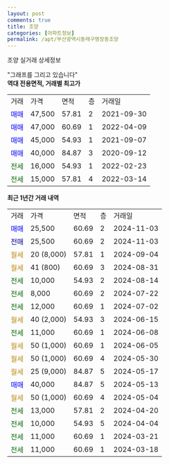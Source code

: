 ```yaml
---
layout: post
comments: true
title: 조양
categories: [아파트정보]
permalink: /apt/부산광역시동래구명장동조양
---
```


조양 실거래 상세정보

<script type="text/javascript">
  google.charts.load('current', {'packages':['line', 'corechart']});
  google.charts.setOnLoadCallback(drawChart);

  function drawChart() {
    var data = new google.visualization.DataTable();
    data.addColumn('date', '거래일');
    data.addColumn('number', "매매");
    data.addColumn('number', "전세");
    data.addColumn('number', "전매");

    data.addRows([[new Date(Date.parse("2024-11-03")), 25500, null, null], [new Date(Date.parse("2024-11-03")), null, null, 25500], [new Date(Date.parse("2024-09-04")), null, null, null], [new Date(Date.parse("2024-08-31")), null, null, null], [new Date(Date.parse("2024-08-14")), null, 10000, null], [new Date(Date.parse("2024-07-22")), null, 8000, null], [new Date(Date.parse("2024-07-02")), null, 12000, null], [new Date(Date.parse("2024-06-15")), null, null, null], [new Date(Date.parse("2024-06-08")), null, 11000, null], [new Date(Date.parse("2024-06-05")), null, null, null], [new Date(Date.parse("2024-05-30")), null, null, null], [new Date(Date.parse("2024-05-17")), null, null, null], [new Date(Date.parse("2024-05-13")), 40000, null, null], [new Date(Date.parse("2024-05-04")), null, null, null], [new Date(Date.parse("2024-04-20")), null, 13000, null], [new Date(Date.parse("2024-04-04")), null, 10000, null], [new Date(Date.parse("2024-03-21")), null, 11000, null], [new Date(Date.parse("2024-03-18")), null, 11000, null]]);

    var options = {
      hAxis: {
        format: 'yyyy/MM/dd'
      },    
      lineWidth: 0,
      pointsVisible: true,    
      title: '최근 1년간 유형별 실거래가 분포',
      legend: { position: 'bottom' }
    };

    var formatter = new google.visualization.NumberFormat({pattern:'###,###'} );
    formatter.format(data, 1);
    formatter.format(data, 2);
    
    setTimeout(function() {
        var chart = new google.visualization.LineChart(document.getElementById('columnchart_material'));
        chart.draw(data, (options));
        document.getElementById('loading').style.display = 'none';
    }, 200);
  }
</script>


<div id="loading" style="z-index:20; display: block; margin-left: 0px">"그래프를 그리고 있습니다"</div>
<div id="columnchart_material" style="width: 95%; margin-left: 0px; display: block"></div>
<!-- contents start -->
<b>역대 전용면적, 거래별 최고가</b>
<table class="sortable">
    <tr>
      <td>거래</td>
      <td>가격</td>
      <td>면적</td>
      <td>층</td>
      <td>거래일</td>
    </tr>
        <tr>
          <td><a style="color: blue">매매</a></td>
          <td>47,500</td>
          <td>57.81</td>
          <td>2</td>
          <td>2021-09-30</td>
        </tr>            <tr>
          <td><a style="color: blue">매매</a></td>
          <td>47,000</td>
          <td>60.69</td>
          <td>1</td>
          <td>2022-04-09</td>
        </tr>            <tr>
          <td><a style="color: blue">매매</a></td>
          <td>45,000</td>
          <td>54.93</td>
          <td>1</td>
          <td>2021-09-07</td>
        </tr>            <tr>
          <td><a style="color: blue">매매</a></td>
          <td>40,000</td>
          <td>84.87</td>
          <td>3</td>
          <td>2020-09-12</td>
        </tr>        
        <tr>
              <td><a style="color: darkgreen">전세</a></td>
              <td>16,000</td>
              <td>54.93</td>
              <td>1</td>
              <td>2022-02-23</td>
            </tr>            <tr>
              <td><a style="color: darkgreen">전세</a></td>
              <td>15,000</td>
              <td>57.81</td>
              <td>4</td>
              <td>2022-03-14</td>
            </tr>        
    
</table>

<b>최근 1년간 거래 내역</b>

<table class="sortable">
    <tr>
      <td>거래</td>
      <td>가격</td>
      <td>면적</td>
      <td>층</td>
      <td>거래일</td>
    </tr>
    <tr>
      <td><a style="color: blue">매매</a></td>
      <td>25,500</td>
      <td>60.69</td>
      <td>2</td>
      <td>2024-11-03</td>
    </tr>          <tr>
      <td><a style="color: darkblue">전매</a></td>
      <td>25,500</td>
      <td>60.69</td>
      <td>2</td>
      <td>2024-11-03</td>
    </tr>          <tr>
      <td><a style="color: darkgoldenrod">월세</a></td>
      <td>20 (8,000)</td>
      <td>57.81</td>
      <td>1</td>
      <td>2024-09-04</td>
    </tr>          <tr>
      <td><a style="color: darkgoldenrod">월세</a></td>
      <td>41 (800)</td>
      <td>60.69</td>
      <td>3</td>
      <td>2024-08-31</td>
    </tr>          <tr>
      <td><a style="color: darkgreen">전세</a></td>
      <td>10,000</td>
      <td>54.93</td>
      <td>2</td>
      <td>2024-08-14</td>
    </tr>          <tr>
      <td><a style="color: darkgreen">전세</a></td>
      <td>8,000</td>
      <td>60.69</td>
      <td>2</td>
      <td>2024-07-22</td>
    </tr>          <tr>
      <td><a style="color: darkgreen">전세</a></td>
      <td>12,000</td>
      <td>60.69</td>
      <td>1</td>
      <td>2024-07-02</td>
    </tr>          <tr>
      <td><a style="color: darkgoldenrod">월세</a></td>
      <td>40 (2,000)</td>
      <td>54.93</td>
      <td>3</td>
      <td>2024-06-15</td>
    </tr>          <tr>
      <td><a style="color: darkgreen">전세</a></td>
      <td>11,000</td>
      <td>60.69</td>
      <td>1</td>
      <td>2024-06-08</td>
    </tr>          <tr>
      <td><a style="color: darkgoldenrod">월세</a></td>
      <td>50 (1,000)</td>
      <td>60.69</td>
      <td>1</td>
      <td>2024-06-05</td>
    </tr>          <tr>
      <td><a style="color: darkgoldenrod">월세</a></td>
      <td>50 (1,000)</td>
      <td>60.69</td>
      <td>4</td>
      <td>2024-05-30</td>
    </tr>          <tr>
      <td><a style="color: darkgoldenrod">월세</a></td>
      <td>25 (9,000)</td>
      <td>84.87</td>
      <td>5</td>
      <td>2024-05-17</td>
    </tr>          <tr>
      <td><a style="color: blue">매매</a></td>
      <td>40,000</td>
      <td>84.87</td>
      <td>5</td>
      <td>2024-05-13</td>
    </tr>          <tr>
      <td><a style="color: darkgoldenrod">월세</a></td>
      <td>50 (1,000)</td>
      <td>60.69</td>
      <td>4</td>
      <td>2024-05-04</td>
    </tr>          <tr>
      <td><a style="color: darkgreen">전세</a></td>
      <td>13,000</td>
      <td>57.81</td>
      <td>2</td>
      <td>2024-04-20</td>
    </tr>          <tr>
      <td><a style="color: darkgreen">전세</a></td>
      <td>10,000</td>
      <td>54.93</td>
      <td>5</td>
      <td>2024-04-04</td>
    </tr>          <tr>
      <td><a style="color: darkgreen">전세</a></td>
      <td>11,000</td>
      <td>60.69</td>
      <td>1</td>
      <td>2024-03-21</td>
    </tr>          <tr>
      <td><a style="color: darkgreen">전세</a></td>
      <td>11,000</td>
      <td>60.69</td>
      <td>1</td>
      <td>2024-03-18</td>
    </tr>      </table>
<!-- contents end -->    

